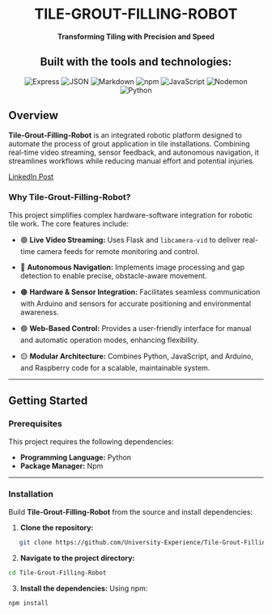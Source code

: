 <div align="center"> 

  # TILE-GROUT-FILLING-ROBOT

**Transforming Tiling with Precision and Speed**

## Built with the tools and technologies:

![Express](https://img.shields.io/badge/EX-Express-black)
![JSON](https://img.shields.io/badge/JSON-black)
![Markdown](https://img.shields.io/badge/Markdown-black)
![npm](https://img.shields.io/badge/npm-red)
![JavaScript](https://img.shields.io/badge/JS-JavaScript-yellow)
![Nodemon](https://img.shields.io/badge/NodeMon-lightgreen)
![Python](https://img.shields.io/badge/Python-blue)

</div>


## Overview

**Tile-Grout-Filling-Robot** is an integrated robotic platform designed to automate the process of grout application in tile installations. Combining real-time video streaming, sensor feedback, and autonomous navigation, it streamlines workflows while reducing manual effort and potential injuries.

[LinkedIn Post](https://www.linkedin.com/posts/bara-alsedih_%D9%8A%D8%B1%D9%81%D8%B9-%D8%A7%D9%84%D9%84%D9%87-%D8%A7%D9%84%D8%B0%D9%8A%D9%86-%D8%A2%D9%85%D9%86%D9%88%D8%A7-activity-7243466124380565504-W2ga/?utm_source=share&utm_medium=member_desktop)


### Why Tile-Grout-Filling-Robot?

This project simplifies complex hardware-software integration for robotic tile work. The core features include:

- 🟢 **Live Video Streaming:** Uses Flask and `libcamera-vid` to deliver real-time camera feeds for remote monitoring and control.

- 🔵 **Autonomous Navigation:** Implements image processing and gap detection to enable precise, obstacle-aware movement.

- 🟠 **Hardware & Sensor Integration:** Facilitates seamless communication with Arduino and sensors for accurate positioning and environmental awareness.

- 🟣 **Web-Based Control:** Provides a user-friendly interface for manual and automatic operation modes, enhancing flexibility.

- 🟡 **Modular Architecture:** Combines Python, JavaScript, and Arduino, and Raspberry code for a scalable, maintainable system.

---

## Getting Started

### Prerequisites

This project requires the following dependencies:

- **Programming Language:** Python  
- **Package Manager:** Npm

---

### Installation

Build **Tile-Grout-Filling-Robot** from the source and install dependencies:

1. **Clone the repository:**

  ```bash
     git clone https://github.com/University-Experience/Tile-Grout-Filling-Robot
  ```

2. **Navigate to the project directory:**

  ```bash
  cd Tile-Grout-Filling-Robot
  ```

3. **Install the dependencies:**
Using npm:

  ```bash
  npm install
  ```

